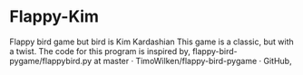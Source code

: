 # Flappy-Kim
Flappy bird game but bird is Kim Kardashian
This game is a classic, but with a twist. The code for this program is inspired by, flappy-bird-pygame/flappybird.py at master · TimoWilken/flappy-bird-pygame · GitHub, 

